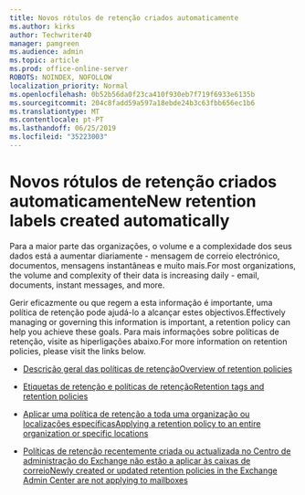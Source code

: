 ```yaml
---
title: Novos rótulos de retenção criados automaticamente
ms.author: kirks
author: Techwriter40
manager: pamgreen
ms.audience: admin
ms.topic: article
ms.prod: office-online-server
ROBOTS: NOINDEX, NOFOLLOW
localization_priority: Normal
ms.openlocfilehash: 0b52b56da0f23ca410f930eb7f719f6933e6135b
ms.sourcegitcommit: 204c8fadd59a597a18ebde24b3c63fbb656ec1b6
ms.translationtype: MT
ms.contentlocale: pt-PT
ms.lasthandoff: 06/25/2019
ms.locfileid: "35223003"
---
```

# <a name="new-retention-labels-created-automatically"></a><span data-ttu-id="c74c8-102">Novos rótulos de retenção criados automaticamente</span><span class="sxs-lookup"><span data-stu-id="c74c8-102">New retention labels created automatically</span></span>

<span data-ttu-id="c74c8-103">Para a maior parte das organizações, o volume e a complexidade dos seus dados está a aumentar diariamente - mensagem de correio electrónico, documentos, mensagens instantâneas e muito mais.</span><span class="sxs-lookup"><span data-stu-id="c74c8-103">For most organizations, the volume and complexity of their data is increasing daily - email, documents, instant messages, and more.</span></span>

<span data-ttu-id="c74c8-104">Gerir eficazmente ou que regem a esta informação é importante, uma política de retenção pode ajudá-lo a alcançar estes objectivos.</span><span class="sxs-lookup"><span data-stu-id="c74c8-104">Effectively managing or governing this information is important, a retention policy can help you achieve these goals.</span></span> <span data-ttu-id="c74c8-105">Para mais informações sobre políticas de retenção, visite as hiperligações abaixo.</span><span class="sxs-lookup"><span data-stu-id="c74c8-105">For more information on retention policies, please visit the links below.</span></span>

- [<span data-ttu-id="c74c8-106">Descrição geral das políticas de retenção</span><span class="sxs-lookup"><span data-stu-id="c74c8-106">Overview of retention policies</span></span>](https://docs.microsoft.com/office365/securitycompliance/retention-policies)

- [<span data-ttu-id="c74c8-107">Etiquetas de retenção e políticas de retenção</span><span class="sxs-lookup"><span data-stu-id="c74c8-107">Retention tags and retention policies</span></span>](https://docs.microsoft.com/exchange/security-and-compliance/messaging-records-management/retention-tags-and-policies)

- [<span data-ttu-id="c74c8-108">Aplicar uma política de retenção a toda uma organização ou localizações específicas</span><span class="sxs-lookup"><span data-stu-id="c74c8-108">Applying a retention policy to an entire organization or specific locations</span></span>](https://docs.microsoft.com/office365/securitycompliance/retention-policies#applying-a-retention-policy-to-an-entire-organization-or-specific-locations)

- [<span data-ttu-id="c74c8-109">Políticas de retenção recentemente criada ou actualizada no Centro de administração do Exchange não estão a aplicar às caixas de correio</span><span class="sxs-lookup"><span data-stu-id="c74c8-109">Newly created or updated retention policies in the Exchange Admin Center are not applying to mailboxes</span></span>](https://docs.microsoft.com/alchemyinsights/retention-policies-in-exchange-admin-center-not-working)

